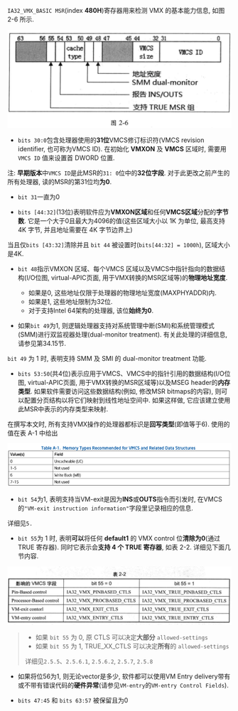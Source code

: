 
`IA32_VMX_BASIC MSR`(index **480H**)寄存器用来检测 VMX 的基本能力信息, 如图 2-6 所示.

![2020-02-24-22-27-54.png](./images/2020-02-24-22-27-54.png)

* `bits 30:0`包含处理器使用的**31位**VMCS修订标识符(VMCS revision identifier, 也可称为VMCS ID).  在初始化 **VMXON** 及 **VMCS** 区域时, 需要用 `VMCS ID` 值来设置首 DWORD 位置. 

注: **早期版本**中`VMCS ID`是此MSR的`31: 0`位中的**32位字段**.  对于此更改之前产生的所有处理器, 读的MSR的第31位均**为0**. 

* `bit 31`一直为0

* `bits [44:32]`(13位)表明软件应为**VMXON区域**和任何**VMCS区域**分配的**字节数**.  它是一个大于0且最大为4096的值(这些区域大小以 1K 为单位, 最高支持 4K 字节, 并且地址需要在 4K 字节边界上)

当且仅`bits [43:32]`清除并且 `bit 44` 被设置时(`bits[44:32] = 1000h`), 区域大小是4K. 

* `bit 48`指示VMXON 区域、每个VMCS 区域以及VMCS中指针指向的数据结构(I/O位图, virtual-APIC页面, 用于VMX转换的MSR区域等)的**物理地址宽度**. 

  * 如果是0, 这些地址仅限于处理器的物理地址宽度(MAXPHYADDR)内.  
  * 如果是1, 这些地址限制为32位.  
  * 对于支持Intel 64架构的处理器, 该位**始终为0**. 

* 如果`bit 49`为1, 则逻辑处理器支持对系统管理中断(SMI)和系统管理模式(SMM)进行双监视器处理(dual-monitor treatment).  有关此处理的详细信息, 请参见第34.15节. 

`bit 49` 为 1 时, 表明支持 SMM 及 SMI 的 dual-monitor treatment 功能. 

* `bits 53:50`(共4位)表示应用于VMCS、VMCS中的指针引用的数据结构(I/O位图, virtual-APIC页面, 用于VMX转换的MSR区域等)以及MSEG header的**内存类型**.  如果软件需要访问这些数据结构(例如, 修改MSR bitmaps的内容), 则可以配置分页结构以将它们映射到线性地址空间中. 如果这样做, 它应该建立使用此MSR中表示的内存类型来映射.

在撰写本文时, 所有支持VMX操作的处理器都标识是**回写类型**(即值等于6).  使用的值在表 A-1 中给出

![2020-11-29-16-12-51.png](./images/2020-11-29-16-12-51.png)

* `bit 54`为1, 表明支持当VM-exit是因为**INS**或**OUTS**指令而引发时, 在VMCS的`"VM-exit instruction information"`字段里记录相应的信息.

详细见`5.`

* `bit 55`为 1 时, 表明**可以**将任何 **default1** 的 VMX control 位**清除为0**(通过 TRUE 寄存器). 同时它表示会**支持 4 个 TRUE 寄存器**, 如表 2-2. 详细见下面几节内容. 

![2020-02-24-22-35-02.png](./images/2020-02-24-22-35-02.png)

> * 如果 `bit 55` 为 0, 原 CTLS 可以决定**大部分** `allowed-settings`
> * 如果 `bit 55` 为 1, TRUE_XX_CTLS 可以决定**所有**的 `allowed-settings`
>
> 详细见`2.5.5`、`2.5.6.1`, `2.5.6.2`, `2.5.7`, `2.5.8`

* 如果将位56为1, 则无论vector是多少, 软件都可以使用VM Entry delivery带有或不带有错误代码的**硬件异常**(请参见`VM-entry`的`VM-entry Control Fields`). 

* `bits 47:45` 和 `bits 63:57` 被保留且为0
